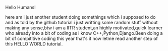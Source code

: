 Hello Humans!

here am i just another student doing somethings which i supposed to do and as told by the github tutorial i just writting some random stuff without making any sense,btw i am a IITR student,an highly motivated,quick learner who already into a bit of coding as i know C++,Python,Django.Been doing a bit of compititive coding this year that's it now letme read another step of this HELLO WORLD tutorial.
